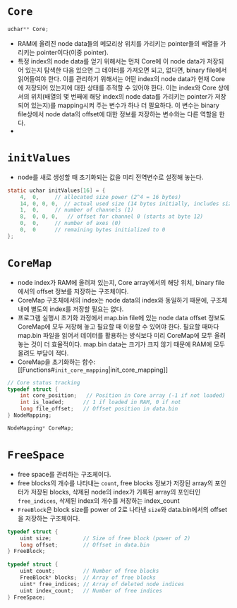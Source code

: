 # `Core`
```c
uchar** Core;
```
- RAM에 올려진 node data들의 메모리상 위치를 가리키는 pointer들의 배열을 가리키는 pointer이다(이중 pointer). 
- 특정 index의 node data를 얻기 위해서는 먼저 Core에 이 node data가 저장되어 있는지 탐색한 다음 있으면 그 데이터를 가져오면 되고, 없다면, binary file에서 읽어들여야 한다. 이를 관리하기 위해서는 어떤 index의 node data가 현재 Core에 저장되어 있는지에 대한 상태를 추적할 수 있어야 한다. 이는 index와 Core 상에서의 위치(배열의 몇 번째에 해당 index의 node data를 가리키는 pointer가 저장되어 있는지)를 mapping시켜 주는 변수가 하나 더 필요하다. 이 변수는 binary file상에서 node data의 offset에 대한 정보를 저장하는 변수와는 다른 역할을 한다. 
- 
# `initValues`
- node를 새로 생성할 때 초기화되는 값을 미리 전역변수로 설정해 놓는다. 
```c
static uchar initValues[16] = {
    4,  0,     // allocated size power (2^4 = 16 bytes)
    14, 0, 0, 0,  // actual used size (14 bytes initially, includes size fields)
    1,  0,     // number of channels (1)
    8,  0, 0, 0,   // offset for channel 0 (starts at byte 12)
    0,  0,     // number of axes (0)
    0,  0      // remaining bytes initialized to 0
};
```

# `CoreMap`
- node index가 RAM에 올려져 있는지, Core array에서의 해당 위치, binary file에서의 offset 정보를 저장하는 구조체이다. 
- CoreMap 구조체에서의 index는 node data의 index와 동일하기 때문에, 구조체 내에 별도의 index를 저장할 필요는 없다. 
- 프로그램 실행시 초기화 과정에서 map.bin file에 있는 node data offset 정보도 CoreMap에 모두 저장해 놓고 필요할 때 이용할 수 있어야 한다. 필요할 때마다 map.bin 파일을 읽어서 데이터를 활용하는 방식보다 미리 CoreMap에 모두 올려놓는 것이 더 효율적이다. map.bin data는 크기가 크지 않기 때문에 RAM에 모두 올려도 부담이 적다. 
- CoreMap을 초기화하는 함수: [[Functions#`init_core_mapping`|init_core_mapping]]
```c
// Core status tracking
typedef struct {
    int core_position;   // Position in Core array (-1 if not loaded)
    int is_loaded;      // 1 if loaded in RAM, 0 if not
    long file_offset;   // Offset position in data.bin
} NodeMapping;

NodeMapping* CoreMap;
```

# `FreeSpace`
- free space를 관리하는 구조체이다. 
- free blocks의 개수를 나타내는 `count`, free blocks 정보가 저장된 array의 포인터가 저장된 blocks, 삭제된 node의 index가 기록된 array의 포인터인 `free_indices`, 삭제된 index의 개수를 저장하는 index_count
- `FreeBlock`은 block size를 power of 2로 나타낸 `size`와 data.bin에서의 offset을 저장하는 구조체이다. 
```c
typedef struct {
    uint size;          // Size of free block (power of 2)
    long offset;        // Offset in data.bin
} FreeBlock;
  
typedef struct {
    uint count;         // Number of free blocks
    FreeBlock* blocks;  // Array of free blocks
    uint* free_indices; // Array of deleted node indices
    uint index_count;   // Number of free indices
} FreeSpace;
```